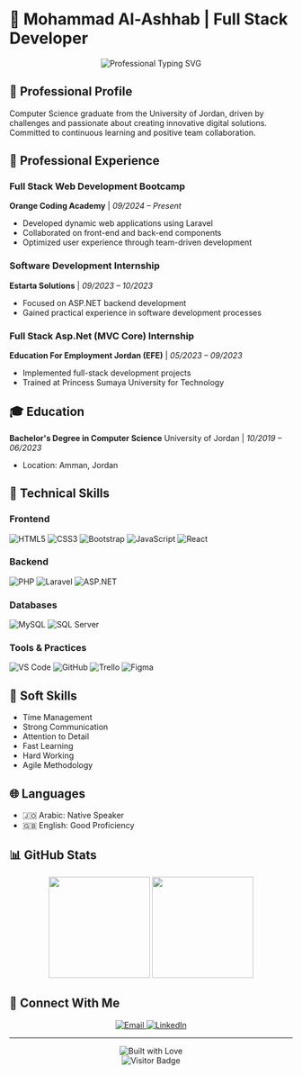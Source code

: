 # 👋 Mohammad Al-Ashhab | Full Stack Developer

<!-- Professional Typing Animation -->
<div align="center">
  <img src="https://readme-typing-svg.demolab.com?font=Fira+Code&pause=1000&color=2C6BD8&center=true&width=800&lines=Full+Stack+Web+Developer;Computer+Science+Graduate;Laravel+%7C+React+%7C+ASP.NET+Specialist" alt="Professional Typing SVG" />
</div>

## 🌟 Professional Profile

Computer Science graduate from the University of Jordan, driven by challenges and passionate about creating innovative digital solutions. Committed to continuous learning and positive team collaboration.

## 🚀 Professional Experience

### Full Stack Web Development Bootcamp
**Orange Coding Academy** | *09/2024 – Present*
- Developed dynamic web applications using Laravel
- Collaborated on front-end and back-end components
- Optimized user experience through team-driven development

### Software Development Internship
**Estarta Solutions** | *09/2023 – 10/2023*
- Focused on ASP.NET backend development
- Gained practical experience in software development processes

### Full Stack Asp.Net (MVC Core) Internship
**Education For Employment Jordan (EFE)** | *05/2023 – 09/2023*
- Implemented full-stack development projects
- Trained at Princess Sumaya University for Technology

## 🎓 Education

**Bachelor's Degree in Computer Science**
University of Jordan | *10/2019 – 06/2023*
- Location: Amman, Jordan

## 🔧 Technical Skills

### Frontend
![HTML5](https://img.shields.io/badge/HTML5-E34F26?style=for-the-badge&logo=html5&logoColor=white)
![CSS3](https://img.shields.io/badge/CSS3-1572B6?style=for-the-badge&logo=css3&logoColor=white)
![Bootstrap](https://img.shields.io/badge/Bootstrap-563D7C?style=for-the-badge&logo=bootstrap&logoColor=white)
![JavaScript](https://img.shields.io/badge/JavaScript-F7DF1E?style=for-the-badge&logo=javascript&logoColor=black)
![React](https://img.shields.io/badge/React-61DAFB?style=for-the-badge&logo=react&logoColor=black)

### Backend
![PHP](https://img.shields.io/badge/PHP-777BB4?style=for-the-badge&logo=php&logoColor=white)
![Laravel](https://img.shields.io/badge/Laravel-FF2D20?style=for-the-badge&logo=laravel&logoColor=white)
![ASP.NET](https://img.shields.io/badge/ASP.NET-512BD4?style=for-the-badge&logo=dotnet&logoColor=white)

### Databases
![MySQL](https://img.shields.io/badge/MySQL-4479A1?style=for-the-badge&logo=mysql&logoColor=white)
![SQL Server](https://img.shields.io/badge/SQL%20Server-CC2927?style=for-the-badge&logo=microsoft-sql-server&logoColor=white)

### Tools & Practices
![VS Code](https://img.shields.io/badge/VS%20Code-0078D4?style=for-the-badge&logo=visual-studio-code&logoColor=white)
![GitHub](https://img.shields.io/badge/GitHub-181717?style=for-the-badge&logo=github&logoColor=white)
![Trello](https://img.shields.io/badge/Trello-0052CC?style=for-the-badge&logo=trello&logoColor=white)
![Figma](https://img.shields.io/badge/Figma-F24E1E?style=for-the-badge&logo=figma&logoColor=white)

## 🌈 Soft Skills

- Time Management
- Strong Communication
- Attention to Detail
- Fast Learning
- Hard Working
- Agile Methodology

## 🌐 Languages

- 🇯🇴 Arabic: Native Speaker
- 🇬🇧 English: Good Proficiency

## 📊 GitHub Stats

<div align="center">
  <img height="180em" src="https://github-readme-stats.vercel.app/api?username=mohammad-alashhab&theme=radical&hide_border=false&include_all_commits=false&count_private=false"/>
  <img height="180em" src="https://github-readme-stats.vercel.app/api/top-langs/?username=mohammad-alashhab&theme=radical&hide_border=false&include_all_commits=false&count_private=false&layout=compact"/>
</div>

## 🔗 Connect With Me

<div align="center">
  <a href="mailto:moh.t.alashhab@gmail.com">
    <img alt="Email" src="https://img.shields.io/badge/Email-D14836?style=for-the-badge&logo=gmail&logoColor=white"/>
  </a>
  <a href="https://linkedin.com/in/mohamad-alashhab-6a492b1ba" target="_blank">
    <img alt="LinkedIn" src="https://img.shields.io/badge/LinkedIn-0077B5?style=for-the-badge&logo=linkedin&logoColor=white"/>
  </a>
</div>

---

<div align="center">
  <img src="https://forthebadge.com/images/badges/built-with-love.svg" alt="Built with Love"/>
  <br>
  <img src="https://visitor-badge.laobi.icu/badge?page_id=mohammad-alashhab" alt="Visitor Badge"/>
</div>
